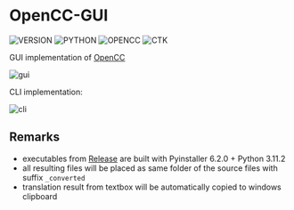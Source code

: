 # OpenCC-GUI
![VERSION](https://img.shields.io/badge/v1.1.0-0047AB)
![PYTHON](https://img.shields.io/badge/Python-3.11.2-green)
![OPENCC](https://img.shields.io/badge/OpenCC-1.1.7-green)
![CTK](https://img.shields.io/badge/customtkinter-5.2.1-green)

GUI implementation of [OpenCC](https://github.com/BYVoid/OpenCC)

![gui](release/opcgui1.1.0.png)

CLI implementation: 

![cli](https://github.com/thisObedience/OpenCC-GUI/assets/76443690/7334843f-42dd-4dbe-ba5d-d36bca8fb9de)

## Remarks
- executables from [Release](https://github.com/thisObedience/OpenCC-GUI/releases) are built with Pyinstaller 6.2.0 + Python 3.11.2
- all resulting files will be placed as same folder of the source files with suffix `_converted`
- translation result from textbox will be automatically copied to windows clipboard
